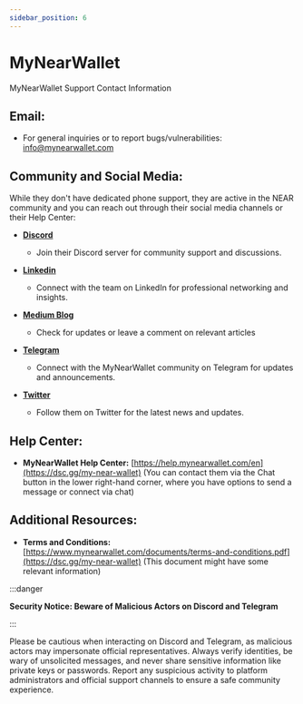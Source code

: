 ```yaml
---
sidebar_position: 6
---
```


# MyNearWallet

MyNearWallet Support Contact Information

## **Email:**

-   For general inquiries or to report bugs/vulnerabilities: [info@mynearwallet.com](https://dsc.gg/my-near-wallet)
    

## **Community and Social Media:**

While they don't have dedicated phone support, they are active in the NEAR community and you can reach out through their social media channels or their Help Center:

-   [**Discord**](https://dsc.gg/my-near-wallet)
    
    -   Join their Discord server for community support and discussions.
        
-   [**Linkedin**](https://www.linkedin.com/company/mynearwallet/)
    
    -   Connect with the team on LinkedIn for professional networking and insights.
        
-   [**Medium Blog**](https://medium.com/mynearwallet-blog)
    
    -   Check for updates or leave a comment on relevant articles
        
-   [**Telegram**](https://t.me/MyNearWallet)
    
    -   Connect with the MyNearWallet community on Telegram for updates and announcements.
        
-   [**Twitter**](https://x.com/mynearwallet)
    
    -   Follow them on Twitter for the latest news and updates.
        

## **Help Center:**

-   **MyNearWallet Help Center:** [https://help.mynearwallet.com/en](https://dsc.gg/my-near-wallet) (You can contact them via the Chat button in the lower right-hand corner, where you have options to send a message or connect via chat)
    

## **Additional Resources:**

-   **Terms and Conditions:** [https://www.mynearwallet.com/documents/terms-and-conditions.pdf](https://dsc.gg/my-near-wallet) (This document might have some relevant information)
    

:::danger

**Security Notice: Beware of Malicious Actors on Discord and Telegram**

:::

Please be cautious when interacting on Discord and Telegram, as malicious actors may impersonate official representatives. Always verify identities, be wary of unsolicited messages, and never share sensitive information like private keys or passwords. Report any suspicious activity to platform administrators and official support channels to ensure a safe community experience.

